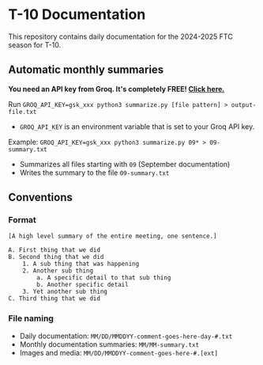 # T-10 Documentation

This repository contains daily documentation for the 2024-2025 FTC season for T-10.

## Automatic monthly summaries

**You need an API key from Groq. It's completely FREE! [Click here.](https://console.groq.com)**

Run `GROQ_API_KEY=gsk_xxx python3 summarize.py [file pattern] > output-file.txt`
* `GROQ_API_KEY` is an environment variable that is set to your Groq API key.

Example: `GROQ_API_KEY=gsk_xxx python3 summarize.py 09* > 09-summary.txt`
- Summarizes all files starting with `09` (September documentation)
- Writes the summary to the file `09-summary.txt`

## Conventions

### Format

```
[A high level summary of the entire meeting, one sentence.]

A. First thing that we did
B. Second thing that we did
    1. A sub thing that was happening
    2. Another sub thing
        a. A specific detail to that sub thing
        b. Another specific detail
    3. Yet another sub thing
C. Third thing that we did
```

### File naming

- Daily documentation: `MM/DD/MMDDYY-comment-goes-here-day-#.txt`
- Monthly documentation summaries: `MM/MM-summary.txt`
- Images and media: `MM/DD/MMDDYY-comment-goes-here-#.[ext]`
